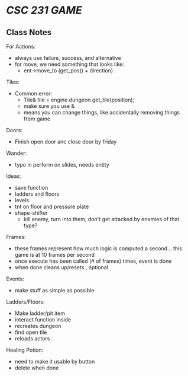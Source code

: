 # *CSC 231 GAME*
## Class Notes

For Actions: 
* always use failure, success, and alternative
* for move, we need something that looks like:
  * ent->move_to (get_pos() + direction)

Tiles:
* Common error: 
  * Tile& tile = engine.dungeon.get_tile(position);
  * make sure you use & 
  * means you can change things, like accidentally removing things from game

Doors: 
* Finish open door anc close door by friday 

Wander: 
* typo in perform on slides, needs entity

Ideas: 
* save function
* ladders and floors
* levels
* tnt on floor and pressure plate
* shape-shifter
  * kill enemy, turn into them, don't get attacked by enemies of that type? 

Frames:
* these frames represent how much logic is computed a second... this game is at 10 frames per second
* once execute has been called (# of frames) times, event is done
* when done cleans up/resets , optional 

Events: 
* make stuff as simple as possible

Ladders/Floors:
* Make ladder/pit item 
* interact function inside 
* recreates dungeon
* find open tile 
* reloads actors 

Healing Potion: 
* need to make it usable by button 
* delete when done 

